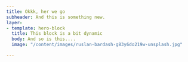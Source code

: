 ```yaml
---
title: Okkk, her we go
subheader: And this is something new.
layer:
- template: hero-block
  title: This block is a bit dynamic
  body: And so is this....
  image: "/content/images/ruslan-bardash-g83y6do219w-unsplash.jpg"

---
```

